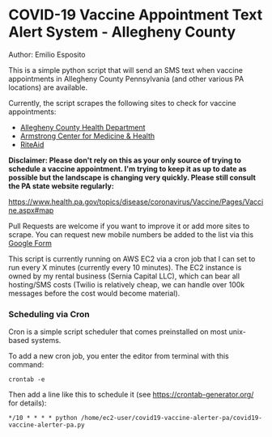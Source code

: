 # COVID-19 Vaccine Appointment Text Alert System - Allegheny County
Author: Emilio Esposito

This is a simple python script that will send an SMS text when vaccine appointments in Allegheny County Pennsylvania (and other various PA locations) are available. 

Currently, the script scrapes the following sites to check for vaccine appointments:

* [Allegheny County Health Department](https://www.alleghenycounty.us/Health-Department/Resources/COVID-19/COVID-19-Vaccine-Information.aspx)
* [Armstrong Center for Medicine & Health](https://acmh.appointlet.com/)
* [RiteAid](https://sr.reportsonline.com/sr/riteaid/PS2021)

**Disclaimer: Please don't rely on this as your only source of trying to schedule a vaccine appointment. I'm trying to keep it as up to date as possible but the landscape is changing very quickly. Please still consult the PA state website regularly:**

https://www.health.pa.gov/topics/disease/coronavirus/Vaccine/Pages/Vaccine.aspx#map

Pull Requests are welcome if you want to improve it or add more sites to scrape. You can request new mobile numbers be added to the list via this [Google Form](https://forms.gle/VTMbCTuKnQwB6cSi9)

This script is currently running on AWS EC2 via a cron job that I can set to run every X minutes (currently every 10 minutes). The EC2 instance is owned by my rental business (Sernia Capital LLC), which can bear all hosting/SMS costs (Twilio is relatively cheap, we can handle over 100k messages before the cost would become material).

### Scheduling via Cron

Cron is a simple script scheduler that comes preinstalled on most unix-based systems. 

To add a new cron job, you enter the editor from terminal with this command: 

`crontab -e`

Then add a line like this to schedule it (see https://crontab-generator.org/ for details):

```
*/10 * * * * python /home/ec2-user/covid19-vaccine-alerter-pa/covid19-vaccine-alerter-pa.py
```